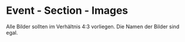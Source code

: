 # Event - Section - Images

Alle Bilder sollten im Verhältnis 4:3 vorliegen. Die Namen der Bilder sind egal.
